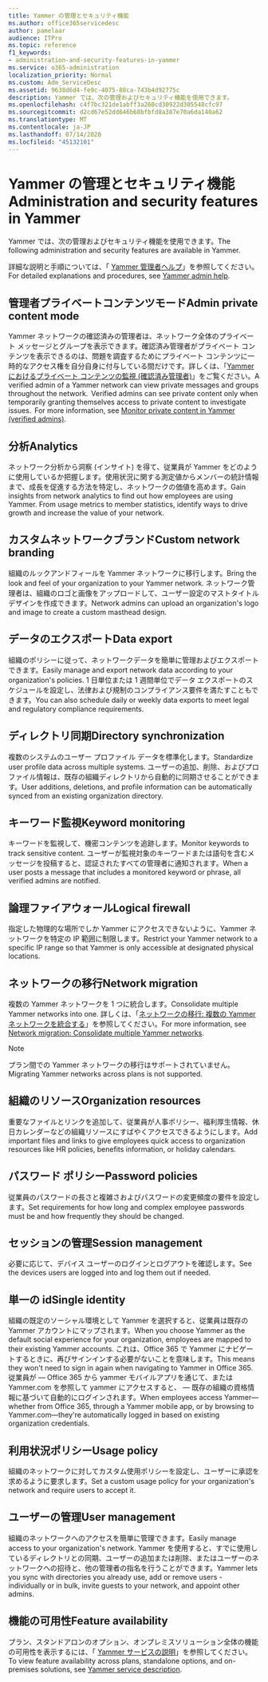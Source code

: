 ```yaml
---
title: Yammer の管理とセキュリティ機能
ms.author: office365servicedesc
author: pamelaar
audience: ITPro
ms.topic: reference
f1_keywords:
- administration-and-security-features-in-yammer
ms.service: o365-administration
localization_priority: Normal
ms.custom: Adm_ServiceDesc
ms.assetid: 9638d6d4-fe9c-4075-88ca-743b4d92775c
description: Yammer では、次の管理およびセキュリティ機能を使用できます。
ms.openlocfilehash: c4f7bc321de1abff3a260cd30922d305548cfc97
ms.sourcegitcommit: d2cd67e52dd646b68bfbfd8a387e70a6da140a62
ms.translationtype: MT
ms.contentlocale: ja-JP
ms.lasthandoff: 07/14/2020
ms.locfileid: "45132101"
---
```

# <a name="administration-and-security-features-in-yammer"></a><span data-ttu-id="32bd0-103">Yammer の管理とセキュリティ機能</span><span class="sxs-lookup"><span data-stu-id="32bd0-103">Administration and security features in Yammer</span></span>

<span data-ttu-id="32bd0-104">Yammer では、次の管理およびセキュリティ機能を使用できます。</span><span class="sxs-lookup"><span data-stu-id="32bd0-104">The following administration and security features are available in Yammer.</span></span>
  
<span data-ttu-id="32bd0-105">詳細な説明と手順については、「 [Yammer 管理者ヘルプ](https://go.microsoft.com/fwlink/?LinkId=869688)」を参照してください。</span><span class="sxs-lookup"><span data-stu-id="32bd0-105">For detailed explanations and procedures, see [Yammer admin help](https://go.microsoft.com/fwlink/?LinkId=869688).</span></span>

## <a name="admin-private-content-mode"></a><span data-ttu-id="32bd0-106">管理者プライベートコンテンツモード</span><span class="sxs-lookup"><span data-stu-id="32bd0-106">Admin private content mode</span></span>

<span data-ttu-id="32bd0-p101">Yammer ネットワークの確認済みの管理者は、ネットワーク全体のプライベート メッセージとグループを表示できます。確認済み管理者がプライベート コンテンツを表示できるのは、問題を調査するためにプライベート コンテンツに一時的なアクセス権を自分自身に付与している間だけです。詳しくは、「[Yammer におけるプライベート コンテンツの監視 (確認済み管理者)](https://go.microsoft.com/fwlink/?LinkId=627479)」をご覧ください。</span><span class="sxs-lookup"><span data-stu-id="32bd0-p101">A verified admin of a Yammer network can view private messages and groups throughout the network.  Verified admins can see private content only when temporarily granting themselves access to private content to investigate issues.  For more information, see [Monitor private content in Yammer (verified admins)](https://go.microsoft.com/fwlink/?LinkId=627479).</span></span>

## <a name="analytics"></a><span data-ttu-id="32bd0-110">分析</span><span class="sxs-lookup"><span data-stu-id="32bd0-110">Analytics</span></span>

<span data-ttu-id="32bd0-p102">ネットワーク分析から洞察 (インサイト) を得て、従業員が Yammer をどのように使用しているか把握します。使用状況に関する測定値からメンバーの統計情報まで、成長を促進する方法を特定し、ネットワークの価値を高めます。</span><span class="sxs-lookup"><span data-stu-id="32bd0-p102">Gain insights from network analytics to find out how employees are using Yammer. From usage metrics to member statistics, identify ways to drive growth and increase the value of your network.</span></span>

## <a name="custom-network-branding"></a><span data-ttu-id="32bd0-113">カスタムネットワークブランド</span><span class="sxs-lookup"><span data-stu-id="32bd0-113">Custom network branding</span></span>

<span data-ttu-id="32bd0-114">組織のルックアンドフィールを Yammer ネットワークに移行します。</span><span class="sxs-lookup"><span data-stu-id="32bd0-114">Bring the look and feel of your organization to your Yammer network.</span></span> <span data-ttu-id="32bd0-115">ネットワーク管理者は、組織のロゴと画像をアップロードして、ユーザー設定のマストタイトルデザインを作成できます。</span><span class="sxs-lookup"><span data-stu-id="32bd0-115">Network admins can upload an organization's logo and image to create a custom masthead design.</span></span>

## <a name="data-export"></a><span data-ttu-id="32bd0-116">データのエクスポート</span><span class="sxs-lookup"><span data-stu-id="32bd0-116">Data export</span></span>

<span data-ttu-id="32bd0-117">組織のポリシーに従って、ネットワークデータを簡単に管理およびエクスポートできます。</span><span class="sxs-lookup"><span data-stu-id="32bd0-117">Easily manage and export network data according to your organization's policies.</span></span> <span data-ttu-id="32bd0-118">1 日単位または 1 週間単位でデータ エクスポートのスケジュールを設定し、法律および規制のコンプライアンス要件を満たすこともできます。</span><span class="sxs-lookup"><span data-stu-id="32bd0-118">You can also schedule daily or weekly data exports to meet legal and regulatory compliance requirements.</span></span>
  
## <a name="directory-synchronization"></a><span data-ttu-id="32bd0-119">ディレクトリ同期</span><span class="sxs-lookup"><span data-stu-id="32bd0-119">Directory synchronization</span></span>

<span data-ttu-id="32bd0-120">複数のシステムのユーザー プロファイル データを標準化します。</span><span class="sxs-lookup"><span data-stu-id="32bd0-120">Standardize user profile data across multiple systems.</span></span> <span data-ttu-id="32bd0-121">ユーザーの追加、削除、およびプロファイル情報は、既存の組織ディレクトリから自動的に同期させることができます。</span><span class="sxs-lookup"><span data-stu-id="32bd0-121">User additions, deletions, and profile information can be automatically synced from an existing organization directory.</span></span>

## <a name="keyword-monitoring"></a><span data-ttu-id="32bd0-122">キーワード監視</span><span class="sxs-lookup"><span data-stu-id="32bd0-122">Keyword monitoring</span></span>

<span data-ttu-id="32bd0-123">キーワードを監視して、機密コンテンツを追跡します。</span><span class="sxs-lookup"><span data-stu-id="32bd0-123">Monitor keywords to track sensitive content.</span></span> <span data-ttu-id="32bd0-124">ユーザーが監視対象のキーワードまたは語句を含むメッセージを投稿すると、認証されたすべての管理者に通知されます。</span><span class="sxs-lookup"><span data-stu-id="32bd0-124">When a user posts a message that includes a monitored keyword or phrase, all verified admins are notified.</span></span>

## <a name="logical-firewall"></a><span data-ttu-id="32bd0-125">論理ファイアウォール</span><span class="sxs-lookup"><span data-stu-id="32bd0-125">Logical firewall</span></span>

<span data-ttu-id="32bd0-126">指定した物理的な場所でしか Yammer にアクセスできないように、Yammer ネットワークを特定の IP 範囲に制限します。</span><span class="sxs-lookup"><span data-stu-id="32bd0-126">Restrict your Yammer network to a specific IP range so that Yammer is only accessible at designated physical locations.</span></span>

## <a name="network-migration"></a><span data-ttu-id="32bd0-127">ネットワークの移行</span><span class="sxs-lookup"><span data-stu-id="32bd0-127">Network migration</span></span>

<span data-ttu-id="32bd0-128">複数の Yammer ネットワークを 1 つに統合します。</span><span class="sxs-lookup"><span data-stu-id="32bd0-128">Consolidate multiple Yammer networks into one.</span></span> <span data-ttu-id="32bd0-129">詳しくは、「[ネットワークの移行: 複数の Yammer ネットワークを統合する](https://go.microsoft.com/fwlink/?LinkID=617488)」を参照してください。</span><span class="sxs-lookup"><span data-stu-id="32bd0-129">For more information, see [Network migration: Consolidate multiple Yammer networks](https://go.microsoft.com/fwlink/?LinkID=617488).</span></span>
  
> [!NOTE]
> <span data-ttu-id="32bd0-130">プラン間での Yammer ネットワークの移行はサポートされていません。</span><span class="sxs-lookup"><span data-stu-id="32bd0-130">Migrating Yammer networks across plans is not supported.</span></span> 

## <a name="organization-resources"></a><span data-ttu-id="32bd0-131">組織のリソース</span><span class="sxs-lookup"><span data-stu-id="32bd0-131">Organization resources</span></span>

<span data-ttu-id="32bd0-132">重要なファイルとリンクを追加して、従業員が人事ポリシー、福利厚生情報、休日カレンダーなどの組織リソースにすばやくアクセスできるようにします。</span><span class="sxs-lookup"><span data-stu-id="32bd0-132">Add important files and links to give employees quick access to organization resources like HR policies, benefits information, or holiday calendars.</span></span>
  
## <a name="password-policies"></a><span data-ttu-id="32bd0-133">パスワード ポリシー</span><span class="sxs-lookup"><span data-stu-id="32bd0-133">Password policies</span></span>

<span data-ttu-id="32bd0-134">従業員のパスワードの長さと複雑さおよびパスワードの変更頻度の要件を設定します。</span><span class="sxs-lookup"><span data-stu-id="32bd0-134">Set requirements for how long and complex employee passwords must be and how frequently they should be changed.</span></span>
  
## <a name="session-management"></a><span data-ttu-id="32bd0-135">セッションの管理</span><span class="sxs-lookup"><span data-stu-id="32bd0-135">Session management</span></span>

<span data-ttu-id="32bd0-136">必要に応じて、デバイス ユーザーのログインとログアウトを確認します。</span><span class="sxs-lookup"><span data-stu-id="32bd0-136">See the devices users are logged into and log them out if needed.</span></span>

## <a name="single-identity"></a><span data-ttu-id="32bd0-137">単一の id</span><span class="sxs-lookup"><span data-stu-id="32bd0-137">Single identity</span></span>

<span data-ttu-id="32bd0-138">組織の既定のソーシャル環境として Yammer を選択すると、従業員は既存の Yammer アカウントにマップされます。</span><span class="sxs-lookup"><span data-stu-id="32bd0-138">When you choose Yammer as the default social experience for your organization, employees are mapped to their existing Yammer accounts.</span></span> <span data-ttu-id="32bd0-139">これは、Office 365 で Yammer にナビゲートするときに、再びサインインする必要がないことを意味します。</span><span class="sxs-lookup"><span data-stu-id="32bd0-139">This means they won't need to sign in again when navigating to Yammer in Office 365.</span></span> <span data-ttu-id="32bd0-140">従業員が &mdash; Office 365 から yammer モバイルアプリを通じて、または Yammer.com を参照して yammer にアクセスすると、 &mdash; 既存の組織の資格情報に基づいて自動的にログインされます。</span><span class="sxs-lookup"><span data-stu-id="32bd0-140">When employees access Yammer&mdash;whether from Office 365, through a Yammer mobile app, or by browsing to Yammer.com&mdash;they're automatically logged in based on existing organization credentials.</span></span>

## <a name="usage-policy"></a><span data-ttu-id="32bd0-141">利用状況ポリシー</span><span class="sxs-lookup"><span data-stu-id="32bd0-141">Usage policy</span></span>

<span data-ttu-id="32bd0-142">組織のネットワークに対してカスタム使用ポリシーを設定し、ユーザーに承認を求めるように要求します。</span><span class="sxs-lookup"><span data-stu-id="32bd0-142">Set a custom usage policy for your organization's network and require users to accept it.</span></span>

## <a name="user-management"></a><span data-ttu-id="32bd0-143">ユーザーの管理</span><span class="sxs-lookup"><span data-stu-id="32bd0-143">User management</span></span>

<span data-ttu-id="32bd0-144">組織のネットワークへのアクセスを簡単に管理できます。</span><span class="sxs-lookup"><span data-stu-id="32bd0-144">Easily manage access to your organization's network.</span></span> <span data-ttu-id="32bd0-145">Yammer を使用すると、すでに使用しているディレクトリとの同期、ユーザーの追加または削除、またはユーザーのネットワークへの招待と、他の管理者の指名を行うことができます。</span><span class="sxs-lookup"><span data-stu-id="32bd0-145">Yammer lets you sync with directories you already use, add or remove users - individually or in bulk, invite guests to your network, and appoint other admins.</span></span>

## <a name="feature-availability"></a><span data-ttu-id="32bd0-146">機能の可用性</span><span class="sxs-lookup"><span data-stu-id="32bd0-146">Feature availability</span></span>

<span data-ttu-id="32bd0-147">プラン、スタンドアロンのオプション、オンプレミスソリューション全体の機能の可用性を表示するには、「 [Yammer サービスの説明](yammer-service-description.md)」を参照してください。</span><span class="sxs-lookup"><span data-stu-id="32bd0-147">To view feature availability across plans, standalone options, and on-premises solutions, see [Yammer service description](yammer-service-description.md).</span></span>
  

